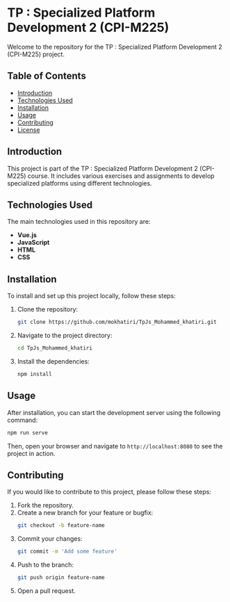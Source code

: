 # TP : Specialized Platform Development 2 (CPI-M225)

Welcome to the repository for the TP : Specialized Platform Development 2 (CPI-M225) project.

## Table of Contents
- [Introduction](#introduction)
- [Technologies Used](#technologies-used)
- [Installation](#installation)
- [Usage](#usage)
- [Contributing](#contributing)
- [License](#license)

## Introduction
This project is part of the TP : Specialized Platform Development 2 (CPI-M225) course. It includes various exercises and assignments to develop specialized platforms using different technologies.

## Technologies Used
The main technologies used in this repository are:
- **Vue.js**
- **JavaScript**
- **HTML**
- **CSS**

## Installation
To install and set up this project locally, follow these steps:

1. Clone the repository:
    ```bash
    git clone https://github.com/mokhatiri/TpJs_Mohammed_khatiri.git
    ```
2. Navigate to the project directory:
    ```bash
    cd TpJs_Mohammed_khatiri
    ```
3. Install the dependencies:
    ```bash
    npm install
    ```

## Usage
After installation, you can start the development server using the following command:
```bash
npm run serve
```
Then, open your browser and navigate to `http://localhost:8080` to see the project in action.

## Contributing
If you would like to contribute to this project, please follow these steps:

1. Fork the repository.
2. Create a new branch for your feature or bugfix:
    ```bash
    git checkout -b feature-name
    ```
3. Commit your changes:
    ```bash
    git commit -m 'Add some feature'
    ```
4. Push to the branch:
    ```bash
    git push origin feature-name
    ```
5. Open a pull request.

